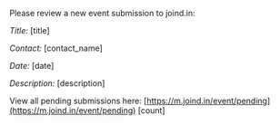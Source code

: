 Please review a new event submission to joind.in:

*Title:* [title]

*Contact:* [contact_name]

*Date:* [date]

*Description:* [description]

View all pending submissions here: [https://m.joind.in/event/pending](https://m.joind.in/event/pending)
[count]

